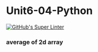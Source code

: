 # Unit6-04-Python

[![GitHub's Super Linter](https://github.com/crestel-ong/Unit6-04-Python//workflows/GitHub's%20Super%20Linter/badge.svg)](https://github.com/crestel-ong/Unit6-04-Python//actions)

### average of 2d array

